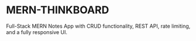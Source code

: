 # MERN-THINKBOARD
Full-Stack MERN Notes App with CRUD functionality, REST API, rate limiting, and a fully responsive UI.

